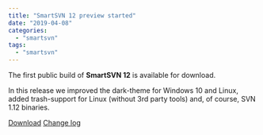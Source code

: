 ```yaml
---
title: "SmartSVN 12 preview started"
date: "2019-04-08"
categories: 
  - "smartsvn"
tags: 
  - "smartsvn"
---
```


The first public build of **SmartSVN 12** is available for download.

In this release we improved the dark-theme for Windows 10 and Linux, added trash-support for Linux (without 3rd party tools) and, of course, SVN 1.12 binaries.

[Download](https://www.smartsvn.com/preview) [Change log](https://www.smartsvn.com/documents/smartsvn/changelog-eap.txt)
